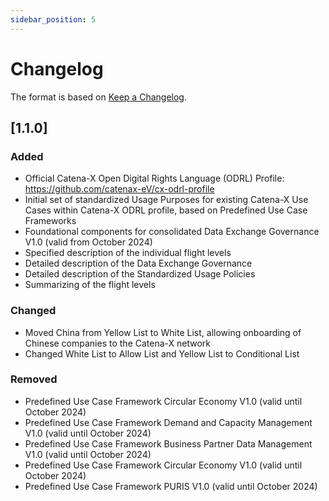 ```yaml
---
sidebar_position: 5
---
```

# Changelog

The format is based on [Keep a Changelog](https://keepachangelog.com/en/1.0.0/).

## [1.1.0]

### Added

- Official Catena-X Open Digital Rights Language (ODRL) Profile: https://github.com/catenax-eV/cx-odrl-profile
- Initial set of standardized Usage Purposes for existing Catena-X Use Cases within Catena-X ODRL profile, based on Predefined Use Case Frameworks
- Foundational components for consolidated Data Exchange Governance V1.0 (valid from October 2024)
- Specified description of the individual flight levels
- Detailed description of the Data Exchange Governance
- Detailed description of the Standardized Usage Policies
- Summarizing of the flight levels

### Changed

- Moved China from Yellow List to White List, allowing onboarding of Chinese companies to the Catena-X network
- Changed White List to Allow List and Yellow List to Conditional List

### Removed

- Predefined Use Case Framework Circular Economy V1.0 (valid until October 2024)
- Predefined Use Case Framework Demand and Capacity Management V1.0 (valid until October 2024)
- Predefined Use Case Framework Business Partner Data Management V1.0 (valid until October 2024)
- Predefined Use Case Framework Circular Economy V1.0 (valid until October 2024)
- Predefined Use Case Framework PURIS V1.0 (valid until October 2024)
